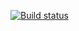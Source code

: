 [![Build status](https://ci.appveyor.com/api/projects/status/r2p3hht2xnt7rj4n?svg=true)](https://ci.appveyor.com/project/Vasya24/ahj-hw-5-2)

